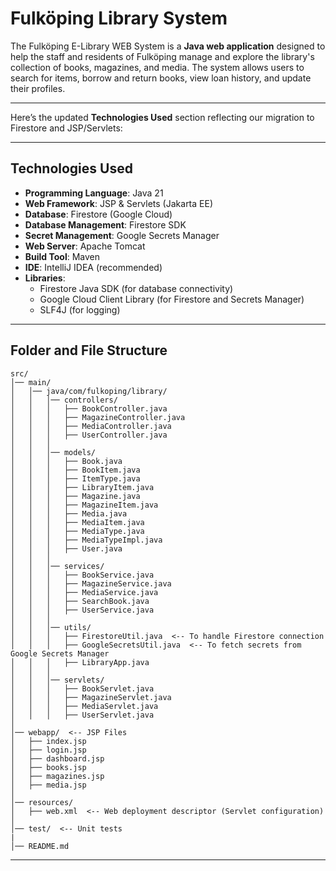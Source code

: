 # **Fulköping Library System**

The Fulköping E-Library WEB System is a **Java web application** designed to help the staff and residents of Fulköping manage and explore the library's collection of books, magazines, and media. The system allows users to search for items, borrow and return books, view loan history, and update their profiles.

---

Here’s the updated **Technologies Used** section reflecting our migration to Firestore and JSP/Servlets:  

---

## **Technologies Used**  
- **Programming Language**: Java 21  
- **Web Framework**: JSP & Servlets (Jakarta EE)  
- **Database**: Firestore (Google Cloud)  
- **Database Management**: Firestore SDK  
- **Secret Management**: Google Secrets Manager  
- **Web Server**: Apache Tomcat  
- **Build Tool**: Maven  
- **IDE**: IntelliJ IDEA (recommended)  
- **Libraries**:  
  - Firestore Java SDK (for database connectivity)  
  - Google Cloud Client Library (for Firestore and Secrets Manager)  
  - SLF4J (for logging)  


---

## **Folder and File Structure**
```
src/
│── main/
│   │── java/com/fulkoping/library/
│   │   │── controllers/
│   │   │   ├── BookController.java
│   │   │   ├── MagazineController.java
│   │   │   ├── MediaController.java
│   │   │   ├── UserController.java
│   │   │
│   │   │── models/
│   │   │   ├── Book.java
│   │   │   ├── BookItem.java
│   │   │   ├── ItemType.java
│   │   │   ├── LibraryItem.java
│   │   │   ├── Magazine.java
│   │   │   ├── MagazineItem.java
│   │   │   ├── Media.java
│   │   │   ├── MediaItem.java
│   │   │   ├── MediaType.java
│   │   │   ├── MediaTypeImpl.java
│   │   │   ├── User.java
│   │   │
│   │   │── services/
│   │   │   ├── BookService.java
│   │   │   ├── MagazineService.java
│   │   │   ├── MediaService.java
│   │   │   ├── SearchBook.java
│   │   │   ├── UserService.java
│   │   │
│   │   │── utils/
│   │   │   ├── FirestoreUtil.java  <-- To handle Firestore connection
│   │   │   ├── GoogleSecretsUtil.java  <-- To fetch secrets from Google Secrets Manager
│   │   │   ├── LibraryApp.java
│   │   │
│   │   │── servlets/
│   │   │   ├── BookServlet.java
│   │   │   ├── MagazineServlet.java
│   │   │   ├── MediaServlet.java
│   │   │   ├── UserServlet.java
│
│── webapp/  <-- JSP Files
│   ├── index.jsp
│   ├── login.jsp
│   ├── dashboard.jsp
│   ├── books.jsp
│   ├── magazines.jsp
│   ├── media.jsp
│
│── resources/
│   ├── web.xml  <-- Web deployment descriptor (Servlet configuration)
│
│── test/  <-- Unit tests
|
│── README.md
```

---
